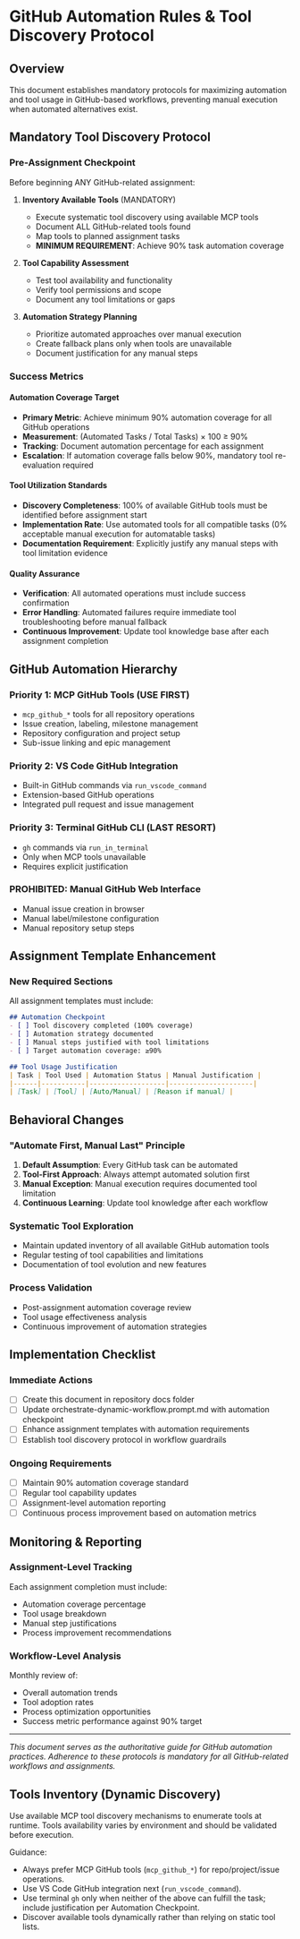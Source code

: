 # GitHub Automation Rules & Tool Discovery Protocol

## Overview
This document establishes mandatory protocols for maximizing automation and tool usage in GitHub-based workflows, preventing manual execution when automated alternatives exist.

## Mandatory Tool Discovery Protocol

### Pre-Assignment Checkpoint
Before beginning ANY GitHub-related assignment:

1. **Inventory Available Tools** (MANDATORY)
   - Execute systematic tool discovery using available MCP tools
   - Document ALL GitHub-related tools found
   - Map tools to planned assignment tasks
   - **MINIMUM REQUIREMENT**: Achieve 90% task automation coverage

2. **Tool Capability Assessment**
   - Test tool availability and functionality
   - Verify tool permissions and scope
   - Document any tool limitations or gaps

3. **Automation Strategy Planning**
   - Prioritize automated approaches over manual execution
   - Create fallback plans only when tools are unavailable
   - Document justification for any manual steps

### Success Metrics

#### Automation Coverage Target
- **Primary Metric**: Achieve minimum 90% automation coverage for all GitHub operations
- **Measurement**: (Automated Tasks / Total Tasks) × 100 ≥ 90%
- **Tracking**: Document automation percentage for each assignment
- **Escalation**: If automation coverage falls below 90%, mandatory tool re-evaluation required

#### Tool Utilization Standards
- **Discovery Completeness**: 100% of available GitHub tools must be identified before assignment start
- **Implementation Rate**: Use automated tools for all compatible tasks (0% acceptable manual execution for automatable tasks)
- **Documentation Requirement**: Explicitly justify any manual steps with tool limitation evidence

#### Quality Assurance
- **Verification**: All automated operations must include success confirmation
- **Error Handling**: Automated failures require immediate tool troubleshooting before manual fallback
- **Continuous Improvement**: Update tool knowledge base after each assignment completion

## GitHub Automation Hierarchy

### Priority 1: MCP GitHub Tools (USE FIRST)
- `mcp_github_*` tools for all repository operations
- Issue creation, labeling, milestone management
- Repository configuration and project setup
- Sub-issue linking and epic management

### Priority 2: VS Code GitHub Integration
- Built-in GitHub commands via `run_vscode_command`
- Extension-based GitHub operations
- Integrated pull request and issue management

### Priority 3: Terminal GitHub CLI (LAST RESORT)
- `gh` commands via `run_in_terminal`
- Only when MCP tools unavailable
- Requires explicit justification

### PROHIBITED: Manual GitHub Web Interface
- Manual issue creation in browser
- Manual label/milestone configuration
- Manual repository setup steps

## Assignment Template Enhancement

### New Required Sections
All assignment templates must include:

```markdown
## Automation Checkpoint
- [ ] Tool discovery completed (100% coverage)
- [ ] Automation strategy documented
- [ ] Manual steps justified with tool limitations
- [ ] Target automation coverage: ≥90%

## Tool Usage Justification
| Task | Tool Used | Automation Status | Manual Justification |
|------|-----------|-------------------|---------------------|
| [Task] | [Tool] | [Auto/Manual] | [Reason if manual] |
```

## Behavioral Changes

### "Automate First, Manual Last" Principle
1. **Default Assumption**: Every GitHub task can be automated
2. **Tool-First Approach**: Always attempt automated solution first
3. **Manual Exception**: Manual execution requires documented tool limitation
4. **Continuous Learning**: Update tool knowledge after each workflow

### Systematic Tool Exploration
- Maintain updated inventory of all available GitHub automation tools
- Regular testing of tool capabilities and limitations
- Documentation of tool evolution and new features

### Process Validation
- Post-assignment automation coverage review
- Tool usage effectiveness analysis
- Continuous improvement of automation strategies

## Implementation Checklist

### Immediate Actions
- [ ] Create this document in repository docs folder
- [ ] Update orchestrate-dynamic-workflow.prompt.md with automation checkpoint
- [ ] Enhance assignment templates with automation requirements
- [ ] Establish tool discovery protocol in workflow guardrails

### Ongoing Requirements
- [ ] Maintain 90% automation coverage standard
- [ ] Regular tool capability updates
- [ ] Assignment-level automation reporting
- [ ] Continuous process improvement based on automation metrics

## Monitoring & Reporting

### Assignment-Level Tracking
Each assignment completion must include:
- Automation coverage percentage
- Tool usage breakdown
- Manual step justifications
- Process improvement recommendations

### Workflow-Level Analysis
Monthly review of:
- Overall automation trends
- Tool adoption rates
- Process optimization opportunities
- Success metric performance against 90% target

---

*This document serves as the authoritative guide for GitHub automation practices. Adherence to these protocols is mandatory for all GitHub-related workflows and assignments.*

## Tools Inventory (Dynamic Discovery)

Use available MCP tool discovery mechanisms to enumerate tools at runtime. Tools availability varies by environment and should be validated before execution.

Guidance:
- Always prefer MCP GitHub tools (`mcp_github_*`) for repo/project/issue operations.
- Use VS Code GitHub integration next (`run_vscode_command`).
- Use terminal `gh` only when neither of the above can fulfill the task; include justification per Automation Checkpoint.
- Discover available tools dynamically rather than relying on static tool lists.